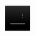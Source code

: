 
<div class="container-wrapper-genially" style="position: relative; min-height: 400px; max-width: 100%;"><video class="loader-genially" autoplay="autoplay" loop="loop" playsinline="playsInline" muted="muted" style="position: absolute;top: 45%;left: 50%;transform: translate(-50%, -50%);width: 80px;height: 80px;margin-bottom: 10%"><source src="https://static.genially.com/resources/loader-default-rebranding.mp4" type="video/mp4" />Your browser does not support the video tag.</video><div id="66d18cb509844f6f8cc16b6d" class="genially-embed" style="margin: 0px auto; position: relative; height: auto; width: 100%;"></div></div><script>(function (d) { var js, id = "genially-embed-js", ref = d.getElementsByTagName("script")[0]; if (d.getElementById(id)) { return; } js = d.createElement("script"); js.id = id; js.async = true; js.src = "https://view.genially.com/static/embed/embed.js"; ref.parentNode.insertBefore(js, ref); }(document));</script>

<!--

# Sequence 1

[Activité-Pictogrammes_Correction](./2_ASSP_Chimie_Jeu-Pictogrammes.pdf){:target="_blank"}

## Le pH

### Echelle de pH

![[Doc.png]]{.center width=25%}

<iframe src="https://learningapps.org/watch?v=pkr839nza23" style="border:0px;width:100%;height:500px" allowfullscreen="true" webkitallowfullscreen="true" mozallowfullscreen="true"></iframe>

<iframe src="https://learningapps.org/watch?v=p6n9ys5b523" style="border:0px;width:100%;height:500px" allowfullscreen="true" webkitallowfullscreen="true" mozallowfullscreen="true"></iframe>

### Cours

[Cours_1](../2_Seq1_Co.pdf){:target="_blank"}

### Entrer le code YHDGSS sur Wooclap.com

[Wooclap](https://www.wooclap.com)

## La dilution

### Les conversions

<iframe src="https://learningapps.org/watch?app=4471978" style="border:0px;width:100%;height:500px" allowfullscreen="true" webkitallowfullscreen="true" mozallowfullscreen="true"></iframe>

### Exercice 1
![[Doc2.png]]{.center width=50%}

<center><iframe src="https://phet.colorado.edu/sims/html/ph-scale-basics/latest/ph-scale-basics_fr.html"
        width="800"
        height="600"
        allowfullscreen>
</iframe></center>

 
![[Doc3a.png]]{.center}  

### Exercice 2

![[Doc3b.png]]{.center}
![[Doc4.png]]{.center}  
![[Doc5a.png]]{.center width=50%} 
![[Doc5b.png]]{.center width=50%}  
![[Doc5c.png]]{.center width=50%} 
![[Doc6.png]]{.center}

-->
